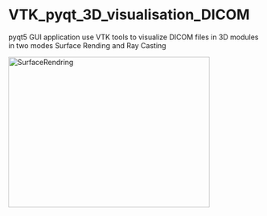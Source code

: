 # VTK_pyqt_3D_visualisation_DICOM
pyqt5 GUI application use VTK tools  to visualize DICOM files in 3D modules in two modes Surface Rending and Ray Casting  

<img src="image/Part2.gif" alt="SurfaceRendring" width="400" height="300">

